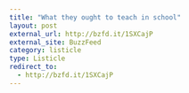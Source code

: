 ```yaml
---
title: "What they ought to teach in school"
layout: post
external_url: http://bzfd.it/1SXCajP
external_site: BuzzFeed
category: listicle
type: Listicle
redirect_to:
  - http://bzfd.it/1SXCajP
---
```

